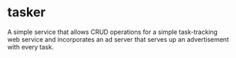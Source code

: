 # tasker
A simple service that allows CRUD operations for a simple task-tracking web service and incorporates an ad server that serves up an advertisement with every task.
